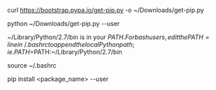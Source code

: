 curl https://bootstrap.pypa.io/get-pip.py -o ~/Downloads/get-pip.py

python ~/Downloads/get-pip.py --user

~/Library/Python/2.7/bin is in your $PATH. For bash users, edit the PATH= line in ~/.bashrc to append the local Python path; ie. PATH=$PATH:~/Library/Python/2.7/bin

source ~/.bashrc

pip install <package_name> --user